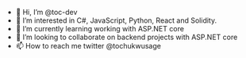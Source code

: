 - 👋 Hi, I’m @toc-dev
- 👀 I’m interested in C#, JavaScript, Python, React and Solidity.
- 🌱 I’m currently learning working with ASP.NET core
- 💞️ I’m looking to collaborate on backend projects with ASP.NET core
- 📫 How to reach me twitter @tochukwusage

<!---
toc-dev/toc-dev is a ✨ special ✨ repository because its `README.md` (this file) appears on your GitHub profile.
You can click the Preview link to take a look at your changes.
--->
